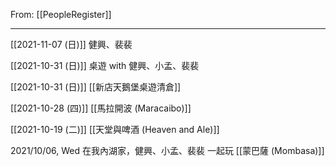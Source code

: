 From: [[PeopleRegister]]

---

[[2021-11-07 (日)]] 健興、裴裴

[[2021-10-31 (日)]] 桌遊 with 健興、小孟、裴裴

[[2021-10-31 (日)]] [[新店天鵝堡桌遊清倉]]

[[2021-10-28 (四)]] [[馬拉開波 (Maracaibo)]]

[[2021-10-19 (二)]] [[天堂與啤酒 (Heaven and Ale)]]

2021/10/06, Wed 在我內湖家，健興、小孟、裴裴 一起玩 [[蒙巴薩 (Mombasa)]]